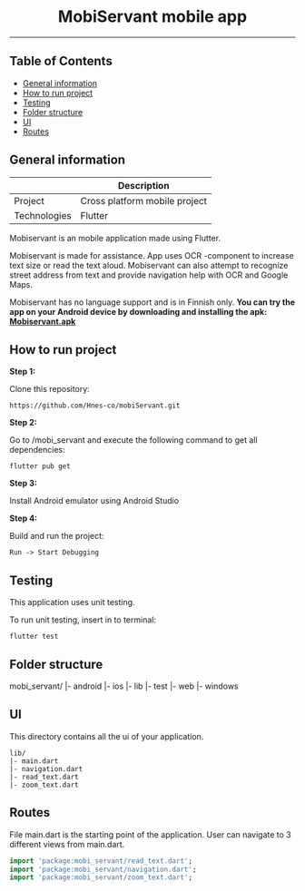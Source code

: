 <h1 align="center">MobiServant mobile app</h1>

---

## Table of Contents

- [General information](#general)
- [How to run project](#use)
- [Testing](#testing)
- [Folder structure](#structure)
- [UI](#ui)
- [Routes](#routes)

## General information <a name = "general"></a>

|  | Description |
|--------|--------|
| Project | Cross platform mobile project |
| Technologies | Flutter |

Mobiservant is an mobile application made using Flutter.

Mobiservant is made for assistance. App uses OCR -component to increase text size or read the text aloud.
Mobiservant can also attempt to recognize street address from text and provide navigation help with OCR and Google Maps.

Mobiservant has no language support and is in Finnish only.
**You can try the app on your Android device by downloading and installing the apk: [Mobiservant.apk](https://drive.google.com/file/d/1Ca8FZ0Rnq6NqKQCvlJ8mK2KnmYlYftY8/view?usp=sharing)**

## How to run project<a name = "use"></a>

**Step 1:**

Clone this repository:

```
https://github.com/Hnes-co/mobiServant.git
```

**Step 2:**

Go to /mobi_servant and execute the following command to get all dependencies: 

```
flutter pub get 
```

**Step 3:**

Install Android emulator using Android Studio

**Step 4:**

Build and run the project:

```
Run -> Start Debugging
```

## Testing<a name = "testing"></a>
This application uses unit testing.

To run unit testing, insert in to terminal:

```
flutter test
```

## Folder structure<a name = "structure"></a>
mobi_servant/
|- android
|- ios
|- lib
|- test
|- web
|- windows

## UI<a name = "ui"></a>

This directory contains all the ui of your application.

```
lib/
|- main.dart
|- navigation.dart
|- read_text.dart
|- zoom_text.dart
```

## Routes<a name = "routes"></a>
File main.dart is the starting point of the application. User can navigate to 3 different views from main.dart.

```dart
import 'package:mobi_servant/read_text.dart';
import 'package:mobi_servant/navigation.dart';
import 'package:mobi_servant/zoom_text.dart';
```